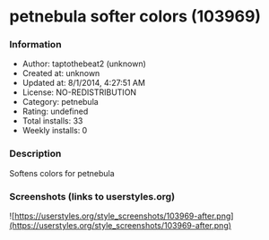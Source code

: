 # petnebula softer colors (103969)

### Information
- Author: taptothebeat2 (unknown)
- Created at: unknown
- Updated at: 8/1/2014, 4:27:51 AM
- License: NO-REDISTRIBUTION
- Category: petnebula
- Rating: undefined
- Total installs: 33
- Weekly installs: 0


### Description
Softens colors for petnebula


### Screenshots (links to userstyles.org)
![https://userstyles.org/style_screenshots/103969-after.png](https://userstyles.org/style_screenshots/103969-after.png)


